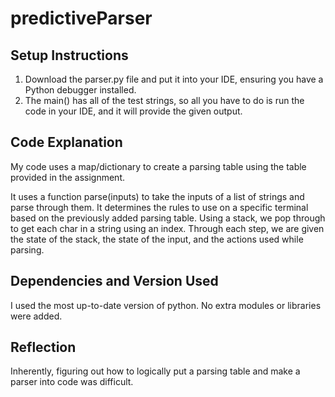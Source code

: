 # predictiveParser

## Setup Instructions
1. Download the parser.py file and put it into your IDE, ensuring you have a Python debugger installed. 
2. The main() has all of the test strings, so all you have to do is run the code in your IDE, and it will provide the given output.

## Code Explanation
My code uses a map/dictionary to create a parsing table using the table provided in the assignment. 

It uses a function parse(inputs) to take the inputs of a list of strings and parse through them. It determines the rules to use on a specific terminal based on the previously added parsing table. Using a stack, we pop through to get each char in a string using an index. Through each step, we are given the state of the stack, the state of the input, and the actions used while parsing.


##  Dependencies and Version Used
I used the most up-to-date version of python. No extra modules or libraries were added.

## Reflection
Inherently, figuring out how to logically put a parsing table and make a parser into code was difficult. 
